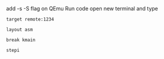 add -s -S flag on QEmu Run code
open new terminal and  type 

`target remote:1234`

`layout asm`

`break kmain`

`stepi`
